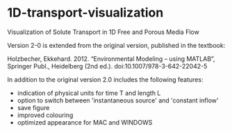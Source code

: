 # 1D-transport-visualization
Visualization of Solute Transport in 1D Free and Porous Media Flow

Version 2-0 is extended from the original version, published in the textbook: 

Holzbecher, Ekkehard. 2012. “Environmental Modeling – using MATLAB”, Springer Publ., Heidelberg (2nd ed.). doi:10.1007/978-3-642-22042-5

In addition to the original version 2.0 includes the following features:
- indication of physical units for time T and length L
- option to switch between 'instantaneous source' and 'constant inflow'
- save figure
- improved colouring
- optimized appearance for MAC and WINDOWS
